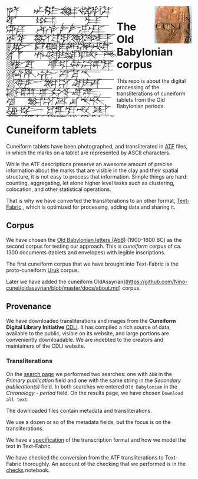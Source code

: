 <img src="images/logo.png" align="left"/>
<img src="images/ninologo.png" align="right" width="20%"/>

The Old Babylonian corpus
==============================

This repo is about the digital processing of the transliterations of
cuneiform tablets from the Old Babylonian periods.

Cuneiform tablets
=================

Cuneiform tablets have been photographed, and transliterated
in [ATF](http://oracc.museum.upenn.edu/doc/help/editinginatf/cdliatf/index.html)
files, in which the marks on a tablet are represented by ASCII characters.

While the ATF descriptions preserve an awesome amount of precise information
about the marks that are visible in the clay and their spatial structure, it is
not easy to process that information. Simple things are hard: counting,
aggregating, let alone higher level tasks such as clustering, colocation, and
other statistical operations.

That is why we have converted the transliterations to an other format,
[Text-Fabric](https://github.com/annotation/text-fabric)
, which is optimized for processing, adding data and sharing it.

Corpus
------

We have chosen the
[Old Babylonian letters (AbB)](http://cdli.ox.ac.uk/wiki/doku.php?id=old_babylonian_letters)
(1900-1600 BC) as the second corpus for testing our approach. This is
*cuneiform* corpus of ca. 1300 documents (tablets and envelopes) with legible inscriptions.

The first cuneiform corpus that we have brought into Text-Fabric is the
proto-cuneiform
[Uruk](https://github.com/Nino-cunei/uruk/blob/master/docs/about.md)
corpus.

Later we have added the cuneiform
OldAssyrian](https://github.com/Nino-cunei/oldassyrian/blob/master/docs/about.md) corpus.

Provenance
----------

We have downloaded transliterations and images from the **Cuneiform Digital
Library Initiative** [CDLI](https://cdli.ucla.edu).
It has compiled a rich source of
data, available to the public, visible on its website, and large portions are
conveniently downloadable. We are indebted to the creators and maintainers of
the CDLI website.

### Transliterations

On the [search page](https://cdli.ucla.edu/search/search.php) we performed two
searches: one with `AbB` in the *Primary publication* field and one with the same string
in the *Secondary publication(s)* field. In both searches we entered 
`Old Babylonian` in the *Chronology - period* field.
On the results
page, we have chosen `Download all text`.

The downloaded files contain metadata and transliterations.

We use a dozen or so of the metadata fields, but the focus is on the transliterations.

We have a
[specification](https://github.com/Nino-cunei/tfFromAtf/blob/master/docs/transcription.md)
of the transcription format and how we model the text in Text-Fabric.

We have checked the conversion from the ATF transliterations to Text-Fabric
thoroughly.
An account of the checking that we performed is in the
[checks](http://nbviewer.jupyter.org/github/Nino-cunei/oldbabylonian/blob/master/programs/checks.ipynb)
notebook.
